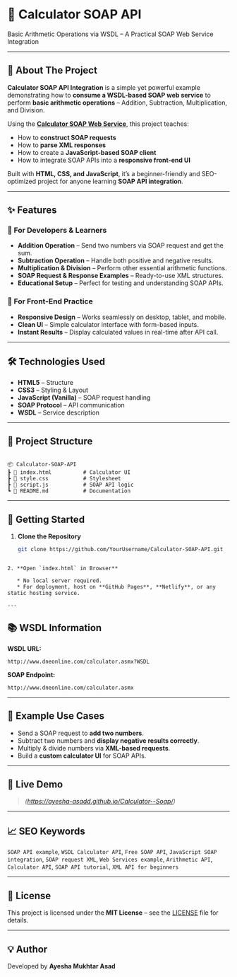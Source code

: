 # 🧮 Calculator SOAP API

Basic Arithmetic Operations via WSDL – A Practical SOAP Web Service Integration

---

## 📖 About The Project

**Calculator SOAP API Integration** is a simple yet powerful example demonstrating how to **consume a WSDL-based SOAP web service** to perform **basic arithmetic operations** – Addition, Subtraction, Multiplication, and Division.

Using the **[Calculator SOAP Web Service](http://www.dneonline.com/calculator.asmx?WSDL)**, this project teaches:

- How to **construct SOAP requests**  
- How to **parse XML responses**  
- How to create a **JavaScript-based SOAP client**  
- How to integrate SOAP APIs into a **responsive front-end UI**  

Built with **HTML, CSS, and JavaScript**, it’s a beginner-friendly and SEO-optimized project for anyone learning **SOAP API integration**.

---

## ✨ Features

### 🔹 For Developers & Learners
- **Addition Operation** – Send two numbers via SOAP request and get the sum.
- **Subtraction Operation** – Handle both positive and negative results.
- **Multiplication & Division** – Perform other essential arithmetic functions.
- **SOAP Request & Response Examples** – Ready-to-use XML structures.
- **Educational Setup** – Perfect for testing and understanding SOAP APIs.

### 🔹 For Front-End Practice
- **Responsive Design** – Works seamlessly on desktop, tablet, and mobile.
- **Clean UI** – Simple calculator interface with form-based inputs.
- **Instant Results** – Display calculated values in real-time after API call.

---

## 🛠 Technologies Used

- **HTML5** – Structure  
- **CSS3** – Styling & Layout  
- **JavaScript (Vanilla)** – SOAP request handling  
- **SOAP Protocol** – API communication  
- **WSDL** – Service description  

---

## 📂 Project Structure
```

📦 Calculator-SOAP-API
┣ 📜 index.html          # Calculator UI
┣ 📜 style.css           # Stylesheet
┣ 📜 script.js           # SOAP API logic
┗ 📜 README.md           # Documentation

````

---

## 🚀 Getting Started

1. **Clone the Repository**
   ```bash
   git clone https://github.com/YourUsername/Calculator-SOAP-API.git
````

2. **Open `index.html` in Browser**

   * No local server required.
   * For deployment, host on **GitHub Pages**, **Netlify**, or any static hosting service.

---
````
## 📚 WSDL Information

**WSDL URL:**

```
http://www.dneonline.com/calculator.asmx?WSDL
```

**SOAP Endpoint:**

```
http://www.dneonline.com/calculator.asmx
```

---

## 🧪 Example Use Cases

* Send a SOAP request to **add two numbers**.
* Subtract two numbers and **display negative results correctly**.
* Multiply & divide numbers via **XML-based requests**.
* Build a **custom calculator UI** for SOAP APIs.

---

## 🔗 Live Demo

> *(https://ayesha-asadd.github.io/Calculator--Soap/)*

---

## 📈 SEO Keywords

`SOAP API example`, `WSDL Calculator API`, `Free SOAP API`, `JavaScript SOAP integration`, `SOAP request XML`, `Web Services example`, `Arithmetic API`, `Calculator API`, `SOAP API tutorial`, `XML API for beginners`

---

## 📝 License

This project is licensed under the **MIT License** – see the [LICENSE](LICENSE) file for details.

---

## 💡 Author

Developed by **Ayesha Mukhtar Asad** 
